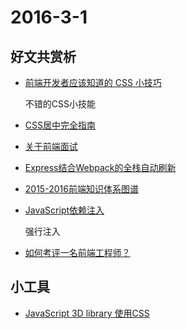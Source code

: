 # 2016-3-1

## 好文共赏析

* [前端开发者应该知道的 CSS 小技巧](http://web.jobbole.com/85142/)

    不错的CSS小技能

* [CSS居中完全指南](https://css-tricks.com/centering-css-complete-guide/)
* [关于前端面试](https://mdluo.github.io/blog/about-front-end-interview/?hmsr=toutiao.io&utm_medium=toutiao.io&utm_source=toutiao.io)
* [Express结合Webpack的全栈自动刷新](https://segmentfault.com/a/1190000004505747)
* [2015-2016前端知识体系图谱](http://www.w3ctech.com/topic/1690)
* [JavaScript依赖注入](http://web.jobbole.com/85160/)

    强行注入
    
* [如何考评一名前端工程师？](https://segmentfault.com/a/1190000004499890)

## 小工具

* [JavaScript 3D library 使用CSS](http://www.voxelcss.com/)